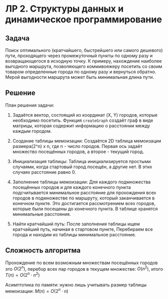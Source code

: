 # ЛР 2. Структуры данных и динамическое программирование

## Задача

Поиск оптимального (кратчайшего, быстрейшего или самого дешевого) пути, проходящего через промежуточный пункты по одному разу и возвращающегося в исходную точку. К примеру, нахождение наиболее выгодного маршрута, позволяющего коммивояжеру посетить со своим товаром определенные города по одному разу и вернуться обратно. Мерой выгодности маршрута может быть минимальная длина пути.

## Решение

План решения задачи:

1. Задаётся вектор, состоящий из координат (X, Y) городов, которые необходимо посетить. Функция ```createGraph``` создаёт граф в виде матрицы, которая содержит информацию о расстоянии между каждым городом.

2. Создание таблицы мемоизации: Создаётся 2D таблица мемоизации размера(2^n) x n, где n - число городов. Первая ось задаёт множество посещённых городов, а второе - текущий город.

3. Инициализация таблицы: Таблица инициализируется простыми случаями, когда стартовый город посещён, а другие нет. В этих случаях расстояние равно 0.

4. Заполнение таблицы мемоизации: Для каждого подмножества посещённых городов и для каждого конечного пункта подсчитывается минимальное расстояние для прохождения всех городов в подмножестве по маршруту, который заканчивается в конечном пункте. Это достигается рассмотрением всех городов, которые были посещены до конечного пункта. В таблице хранятся минимальные расстояния.

5. Найти кратчайший путь: После заполнения таблицы ищем кратчайший путь, начиная в стартовом пункте, Перебираем все города и находим из таблицы минимальное расстояние.

## Сложность алгоритма

Прохождение по всем возможным множествам посещённых городов это $O(2^n)$, перебор всех пар городов в текущем множестве: $O(n^2)$, итого $T(n) = O(2^n \cdot n^2)$

Асимптотика по памяти: нужно лишь учитывать размер таблицы мемоизации: $M(n) = O(2^n \cdot n)$